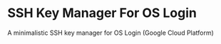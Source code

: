 # SSH Key Manager For OS Login

A minimalistic SSH key manager for OS Login (Google Cloud Platform)
